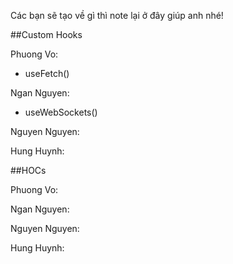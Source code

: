 Các bạn sẽ tạo về gì thì note lại ở đây giúp anh nhé!

##Custom Hooks

Phuong Vo:

- useFetch()

Ngan Nguyen:

- useWebSockets()

Nguyen Nguyen:

Hung Huynh:

##HOCs

Phuong Vo:

Ngan Nguyen:

Nguyen Nguyen:

Hung Huynh:
